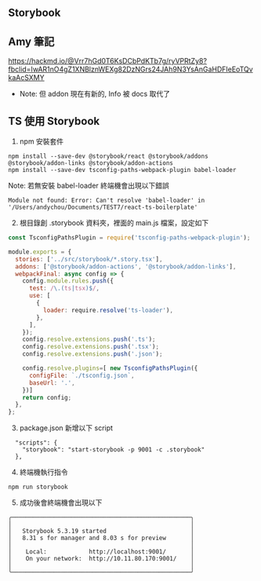 ## Storybook

## Amy 筆記
https://hackmd.io/@Vrr7hGd0T6KsDCbPdKTb7g/ryVPRtZy8?fbclid=IwAR1nO4gZ1XNBlznWEXg82DzNGrs24JAh9N3YsAnGaHDFIeEoTQvkaAcSXMY  

- Note: 但 addon 現在有新的, Info 被 docs 取代了
## TS 使用 Storybook
1. npm 安裝套件 
```
npm install --save-dev @storybook/react @storybook/addons @storybook/addon-links @storybook/addon-actions
npm install --save-dev tsconfig-paths-webpack-plugin babel-loader
```
Note: 若無安裝 babel-loader 終端機會出現以下錯誤
```
Module not found: Error: Can't resolve 'babel-loader' in '/Users/andychou/Documents/TEST7/react-ts-boilerplate'
```
2. 根目錄創 .storybook 資料夾，裡面的 main.js 檔案，設定如下

```js
const TsconfigPathsPlugin = require('tsconfig-paths-webpack-plugin');

module.exports = {
  stories: ['../src/storybook/*.story.tsx'],
  addons: ['@storybook/addon-actions', '@storybook/addon-links'],
  webpackFinal: async config => {
    config.module.rules.push({
      test: /\.(ts|tsx)$/,
      use: [
        {
          loader: require.resolve('ts-loader'),
        },
      ],
    });
    config.resolve.extensions.push('.ts');
    config.resolve.extensions.push('.tsx');
    config.resolve.extensions.push('.json');

    config.resolve.plugins=[ new TsconfigPathsPlugin({
      configFile: `./tsconfig.json`,
      baseUrl: '.',
    })]
    return config;
  },
};
```
3. package.json 新增以下 script
```
  "scripts": {
    "storybook": "start-storybook -p 9001 -c .storybook"
  },
```
4. 終端機執行指令
```
npm run storybook
```
5. 成功後會終端機會出現以下
```
╭───────────────────────────────────────────────────╮
│                                                   │
│   Storybook 5.3.19 started                        │
│   8.31 s for manager and 8.03 s for preview       │
│                                                   │
│    Local:            http://localhost:9001/       │
│    On your network:  http://10.11.80.170:9001/    │
│                                                   │
╰───────────────────────────────────────────────────╯
```
